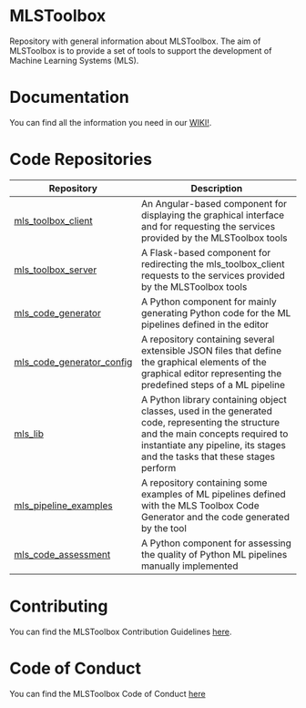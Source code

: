 # MLSToolbox
Repository with general information about MLSToolbox. The aim of MLSToolbox is to provide a set of tools to support the development of Machine Learning Systems (MLS).

# Documentation

You can find all the information you need in our [WIKI!](https://github.com/MLSToolbox/.github/wiki).

# Code Repositories
| Repository | Description |
| ---------- | ----------- |
| [mls_toolbox_client](https://github.com/MLSToolbox/mls_toolbox_client) | An Angular-based component for displaying the graphical interface and for requesting the services provided by the MLSToolbox tools|
| [mls_toolbox_server](https://github.com/MLSToolbox/mls_toolbox_server) |  A Flask-based component for redirecting the mls_toolbox_client requests to the services provided by the MLSToolbox tools |
| [mls_code_generator](https://github.com/MLSToolbox/mls_code_generator) |  A Python component for mainly generating Python code for the ML pipelines defined in the editor |
| [mls_code_generator_config](https://github.com/MLSToolbox/mls_code_generator_config)| A repository containing several extensible JSON files that define the graphical elements of the graphical editor representing the predefined steps of a ML pipeline |
| [mls_lib](https://github.com/MLSToolbox/mls_lib) | A Python library containing object classes, used in the generated code, representing the structure and the main concepts required to instantiate any pipeline, its stages and the tasks that these stages perform |
| [mls_pipeline_examples](https://github.com/MLSToolbox/mls_pipeline_examples) | A repository containing some examples of ML pipelines defined with the MLS Toolbox Code Generator and the code generated by the tool |
| [mls_code_assessment](https://github.com/MLS-Toobox/mls_code_assessment) |  A Python component for assessing the quality of Python ML pipelines manually implemented |

# Contributing

You can find the MLSToolbox Contribution Guidelines [here](https://github.com/MLS-Toobox/mls_toolbox/blob/main/CONTRIBUTING.md).

# Code of Conduct

You can find the MLSToolbox Code of Conduct [here](https://github.com/MLSToolbox/.github/blob/main/CODE_OF_CONDUCT.md)
